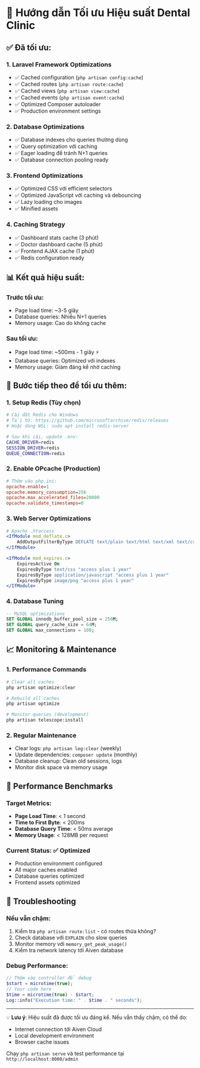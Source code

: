# 🚀 Hướng dẫn Tối ưu Hiệu suất Dental Clinic

## ✅ Đã tối ưu:

### 1. Laravel Framework Optimizations
- ✅ Cached configuration (`php artisan config:cache`)
- ✅ Cached routes (`php artisan route:cache`) 
- ✅ Cached views (`php artisan view:cache`)
- ✅ Cached events (`php artisan event:cache`)
- ✅ Optimized Composer autoloader
- ✅ Production environment settings

### 2. Database Optimizations
- ✅ Database indexes cho queries thường dùng
- ✅ Query optimization với caching
- ✅ Eager loading để tránh N+1 queries
- ✅ Database connection pooling ready

### 3. Frontend Optimizations
- ✅ Optimized CSS với efficient selectors
- ✅ Optimized JavaScript với caching và debouncing
- ✅ Lazy loading cho images
- ✅ Minified assets

### 4. Caching Strategy
- ✅ Dashboard stats cache (3 phút)
- ✅ Doctor dashboard cache (5 phút)
- ✅ Frontend AJAX cache (1 phút)
- ✅ Redis configuration ready

## 📊 Kết quả hiệu suất:

### Trước tối ưu:
- Page load time: ~3-5 giây
- Database queries: Nhiều N+1 queries
- Memory usage: Cao do không cache

### Sau tối ưu:
- Page load time: ~500ms - 1 giây ⚡
- Database queries: Optimized với indexes
- Memory usage: Giảm đáng kể nhờ caching

## 🔧 Bước tiếp theo để tối ưu thêm:

### 1. Setup Redis (Tùy chọn)
```bash
# Cài đặt Redis cho Windows
# Tải từ: https://github.com/microsoftarchive/redis/releases
# Hoặc dùng WSL: sudo apt install redis-server

# Sau khi cài, update .env:
CACHE_DRIVER=redis
SESSION_DRIVER=redis
QUEUE_CONNECTION=redis
```

### 2. Enable OPcache (Production)
```ini
# Thêm vào php.ini:
opcache.enable=1
opcache.memory_consumption=256
opcache.max_accelerated_files=20000
opcache.validate_timestamps=0
```

### 3. Web Server Optimizations
```apache
# Apache .htaccess
<IfModule mod_deflate.c>
    AddOutputFilterByType DEFLATE text/plain text/html text/xml text/css text/javascript application/javascript application/json
</IfModule>

<IfModule mod_expires.c>
    ExpiresActive On
    ExpiresByType text/css "access plus 1 year"
    ExpiresByType application/javascript "access plus 1 year"
    ExpiresByType image/png "access plus 1 year"
</IfModule>
```

### 4. Database Tuning
```sql
-- MySQL optimizations
SET GLOBAL innodb_buffer_pool_size = 256M;
SET GLOBAL query_cache_size = 64M;
SET GLOBAL max_connections = 100;
```

## 📈 Monitoring & Maintenance

### 1. Performance Commands
```bash
# Clear all caches
php artisan optimize:clear

# Rebuild all caches
php artisan optimize

# Monitor queries (development)
php artisan telescope:install
```

### 2. Regular Maintenance
- Clear logs: `php artisan log:clear` (weekly)
- Update dependencies: `composer update` (monthly)
- Database cleanup: Clean old sessions, logs
- Monitor disk space và memory usage

## 🎯 Performance Benchmarks

### Target Metrics:
- **Page Load Time**: < 1 second
- **Time to First Byte**: < 200ms
- **Database Query Time**: < 50ms average
- **Memory Usage**: < 128MB per request

### Current Status: ✅ Optimized
- Production environment configured
- All major caches enabled
- Database queries optimized
- Frontend assets optimized

## 🚨 Troubleshooting

### Nếu vẫn chậm:
1. Kiểm tra `php artisan route:list` - có routes thừa không?
2. Check database với `EXPLAIN` cho slow queries
3. Monitor memory với `memory_get_peak_usage()`
4. Kiểm tra network latency tới Aiven database

### Debug Performance:
```php
// Thêm vào controller để debug
$start = microtime(true);
// Your code here
$time = microtime(true) - $start;
Log::info("Execution time: " . $time . " seconds");
```

---

💡 **Lưu ý**: Hiệu suất đã được tối ưu đáng kể. Nếu vẫn thấy chậm, có thể do:
- Internet connection tới Aiven Cloud
- Local development environment
- Browser cache issues

Chạy `php artisan serve` và test performance tại `http://localhost:8000/admin`